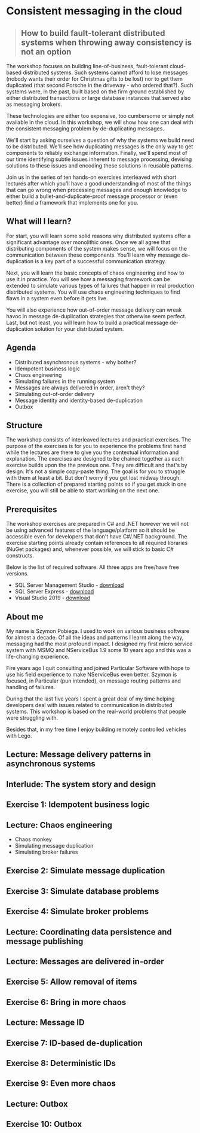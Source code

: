 # Consistent messaging in the cloud 
> ## How to build fault-tolerant distributed systems when throwing away consistency is not an option

The workshop focuses on building line-of-business, fault-tolerant cloud-based distributed systems. Such systems cannot afford to lose messages (nobody wants their order for Christmas gifts to be lost) nor to get them duplicated (that second Porsche in the driveway - who ordered that?). Such systems were, in the past, built based on the firm ground established by either distributed transactions or large database instances that served also as messaging brokers.

These technologies are either too expensive, too cumbersome or simply not available in the cloud. In this workshop, we will show how one can deal with the consistent messaging problem by de-duplicating messages.

We'll start by asking ourselves a question of why the systems we build need to be distributed. We'll see how duplicating messages is the only way to get components to reliably exchange information. Finally, we'll spend most of our time identifying subtle issues inherent to message processing, devising solutions to these issues and encoding these solutions in reusable patterns.

Join us in the series of ten hands-on exercises interleaved with short lectures after which you'll have a good understanding of most of the things that can go wrong when processing messages and enough knowledge to either build a bullet-and-duplicate-proof message processor or (even better) find a framework that implements one for you.

## What will I learn?

For start, you will learn some solid reasons why distributed systems offer a significant advantage over monolithic ones. Once we all agree that distributing components of the system makes sense, we will focus on the communication between these components. You'll learn why message de-duplication is a key part of a successful communication strategy.

Next, you will learn the basic concepts of chaos engineering and how to use it in practice. You will see how a messaging framework can be extended to simulate various types of failures that happen in real production distributed systems. You will use chaos engineering techniques to find flaws in a system even before it gets live.

You will also experience how out-of-order message delivery can wreak havoc in message de-duplication strategies that otherwise seem perfect. Last, but not least, you will learn how to build a practical message de-duplication solution for your distributed system. 

## Agenda

- Distributed asynchronous systems - why bother?
- Idempotent business logic
- Chaos engineering
- Simulating failures in the running system
- Messages are always delivered in order, aren't they?
- Simulating out-of-order delivery
- Message identity and identity-based de-duplication
- Outbox

## Structure

The workshop consists of interleaved lectures and practical exercises. The purpose of the exercises is for you to experience the problems first hand while the lectures are there to give you the contextual information and explanation. The exercises are designed to be chained together as each exercise builds upon the the previous one. They are difficult and that's by design. It's not a simple copy-paste thing. The goal is for you to struggle with them at least a bit. But don't worry if you get lost midway through. There is a collection of prepared starting points so if you get stuck in one exercise, you will still be able to start working on the next one.

## Prerequisites

The workshop exercises are prepared in C# and .NET however we will not be using advanced features of the language/platform so it should be accessible even for developers that don't have C#/.NET background. The exercise starting points already contain references to all required libraries (NuGet packages) and, whenever possible, we will stick to basic C# constructs.

Below is the list of required software. All three apps are free/have free versions.

- SQL Server Management Studio - [download](https://docs.microsoft.com/en-us/sql/ssms/download-sql-server-management-studio-ssms?view=sql-server-2017)
- SQL Server Express - [download](https://www.microsoft.com/en-us/sql-server/sql-server-editions-express)
- Visual Studio 2019 - [download](https://visualstudio.microsoft.com/pl/downloads/)

## About me

My name is Szymon Pobiega. I used to work on various business software for almost a decade. Of all the ideas and patterns I learnt along the way, messaging had the most profound impact. I designed my first micro service system with MSMQ and NServiceBus 1.9 some 10 years ago and this was a life-changing experience.

Fire years ago I quit consulting and joined Particular Software with hope to use his field experience to make NServiceBus even better. Szymon is focused, in Particular (pun intended), on message routing patterns and handling of failures. 

During that the last five years I spent a great deal of my time helping developers deal with issues related to communication in distributed systems. This workshop is based on the real-world problems that people were struggling with.

Besides that, in my free time I enjoy building remotely controlled vehicles with Lego.


## Lecture: Message delivery patterns in asynchronous systems

## Interlude: The system story and design

## Exercise 1: Idempotent business logic

## Lecture: Chaos engineering

- Chaos monkey
- Simulating message duplication
- Simulating broker failures

## Exercise 2: Simulate message duplication

## Exercise 3: Simulate database problems

## Exercise 4: Simulate broker problems

## Lecture: Coordinating data persistence and message publishing

## Lecture: Messages are delivered in-order

## Exercise 5: Allow removal of items

## Exercise 6: Bring in more chaos

## Lecture: Message ID

## Exercise 7: ID-based de-duplication

## Exercise 8: Deterministic IDs

## Exercise 9: Even more chaos

## Lecture: Outbox

## Exercise 10: Outbox
